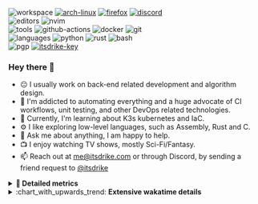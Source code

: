 ![workspace](https://img.shields.io/static/v1?label=&message=workspace:&color=555&style=flat-square)
[![arch-linux](https://img.shields.io/static/v1?logo=arch-linux&label=&message=Arch%20Linux&color=111&logoColor=AAA&style=flat-square)](https://archlinux.org)
[![firefox](https://img.shields.io/static/v1?logo=firefox-browser&label=&message=Firefox&color=111&logoColor=AAA&style=flat-square)](https://mozilla.org/en-US/firefox/)
[![discord](https://img.shields.io/static/v1?logo=discord&label=&message=Discord&color=111&logoColor=AAA&style=flat-square)](https://s.itsdrike.com/discord)
<br>
![editors](https://img.shields.io/static/v1?label=&message=editors:&color=555&style=flat-square)
![nvim](https://img.shields.io/static/v1?logo=neovim&label=&message=NeoVim&color=111&logoColor=AAA&style=flat-square)
<br>
![tools](https://img.shields.io/static/v1?label=&message=tools:&color=555&style=flat-square)
![github-actions](https://img.shields.io/static/v1?logo=github-actions&label=&message=github%20actions&color=111&logoColor=AAA&style=flat-square)
![docker](https://img.shields.io/static/v1?logo=docker&label=&message=docker&color=111&logoColor=AAA&style=flat-square)
![git](https://img.shields.io/static/v1?logo=git&label=&message=git&color=111&logoColor=AAA&style=flat-square)
<br>
![languages](https://img.shields.io/static/v1?label=&message=languages:&color=555&style=flat-square)
![python](https://img.shields.io/static/v1?logo=python&label=&message=python&color=111&logoColor=AAA&style=flat-square&link=)
![rust](https://img.shields.io/static/v1?logo=rust&label=&message=rust&color=111&logoColor=AAA&style=flat-square)
![bash](https://img.shields.io/static/v1?logo=gnu-bash&label=&message=bash&color=111&logoColor=AAA&style=flat-square)
<br>
![pgp](https://img.shields.io/static/v1?label=&message=pgp:&color=555&style=flat-square)
[![itsdrike-key](https://img.shields.io/static/v1?logo=gnuprivacyguard&label=&message=0xFA2745890B7048C0&color=111&logoColor=AAA&style=flat-square)](https://s.itsdrike.com/pgp)

<!-- Load profile visitor count, but don't display it, keep it as a private stat, no need to show off (888)-->

[](https://visitor-badge.glitch.me/badge?page_id=ItsDrike.ItsDrike)

### Hey there 👋

- :neutral_face: I usually work on back-end related development and algorithm design.
- :man: I'm addicted to automating everything and a huge advocate of CI workflows, unit testing, and other DevOps related technologies.
- :seedling: Currently, I'm learning about K3s kubernetes and IaC.
- :gear: I like exploring low-level languages, such as Assembly, Rust and C.
- :speech_balloon: Ask me about anything, I am happy to help.
- :tv: I enjoy watching TV shows, mostly Sci-Fi/Fantasy.
- :mailbox: Reach out at [me@itsdrike.com](mailto:me@itsdrike.com) or through Discord, by sending a friend request to [@itsdrike](https://s.itsdrike.com/discord)

<details>
 <summary> <b>📌 Detailed metrics</b></summary>

 <table>
  <tr>
    <th>🙋 Profile Details</th>
    <th>🧮 Repositories traffic</th>
  </tr>
  <tr>
   <td>
     <img alt="" width="400" src="https://github.com/ItsDrike/ItsDrike/blob/master/metrics/profile.svg">
   </td>
   <td>
     <img alt="" width="400" src="https://github.com/ItsDrike/ItsDrike/blob/master/metrics/repositories.svg">
   </td>
  </tr>
  <tr>
    <th>📅 Isometric commit calendar</th>
    <th>🈷️ Most used languages</th>
  </tr>
  <tr>
    <td align="center">
      <img alt="" width="400" src="https://github.com/ItsDrike/ItsDrike/blob/master/metrics/isocalendar.svg">
    </td>
    <td>
      <img alt="" width="400" src="https://github.com/ItsDrike/ItsDrike/blob/master/metrics/languages.svg">
    </td>
  </tr>
  <tr>
   <th>♐ Code snippet of the day</th>
   <th>🌟 Recently starred repositories</th>
  </tr>
  <tr>
   <td align="center">
    <img alt="" width="400" src="https://github.com/ItsDrike/ItsDrike/blob/master/metrics/code_snippet.svg">
   </td>
   <td align="center">
    <img alt="" width="400" src="https://github.com/ItsDrike/ItsDrike/blob/master/metrics/starred_repos.svg">
   </td>
  </tr>
  <tr>
    <th>💡 Coding habits</th>
    <th>⏰ WakaTime plugin</th>
  </tr>
  <tr>
   <td align="center">
    <img alt="" width="400" src="https://github.com/ItsDrike/ItsDrike/blob/master/metrics/habits.svg">
   </td>
   <td align="center">
     <img alt="" width="400" src="https://github.com/ItsDrike/ItsDrike/blob/master/metrics/wakatime.svg">
   </td>
  </tr>
 </table>
</details>

<details>
 <summary>:chart_with_upwards_trend: <b>Extensive wakatime details</b></summary>

<!--START_SECTION:waka-->
![Code Time](http://img.shields.io/badge/Code%20Time-5%2C799%20hrs%2057%20mins-blue)

**I'm a Night 🦉** 

```text
🌞 Morning                1128 commits        ██░░░░░░░░░░░░░░░░░░░░░░░   07.65 % 
🌆 Daytime                4630 commits        ████████░░░░░░░░░░░░░░░░░   31.40 % 
🌃 Evening                5872 commits        ██████████░░░░░░░░░░░░░░░   39.82 % 
🌙 Night                  3116 commits        █████░░░░░░░░░░░░░░░░░░░░   21.13 % 
```
📅 **I'm Most Productive on Monday** 

```text
Monday                   2578 commits        ████░░░░░░░░░░░░░░░░░░░░░   17.48 % 
Tuesday                  2066 commits        ████░░░░░░░░░░░░░░░░░░░░░   14.01 % 
Wednesday                2423 commits        ████░░░░░░░░░░░░░░░░░░░░░   16.43 % 
Thursday                 2028 commits        ███░░░░░░░░░░░░░░░░░░░░░░   13.75 % 
Friday                   1685 commits        ███░░░░░░░░░░░░░░░░░░░░░░   11.43 % 
Saturday                 1731 commits        ███░░░░░░░░░░░░░░░░░░░░░░   11.74 % 
Sunday                   2235 commits        ████░░░░░░░░░░░░░░░░░░░░░   15.16 % 
```


📊 **This Week I Spent My Time On** 

```text
💬 Programming Languages: 
YAML                     7 hrs 1 min         █████░░░░░░░░░░░░░░░░░░░░   21.45 % 
Bash                     5 hrs 20 mins       ████░░░░░░░░░░░░░░░░░░░░░   16.32 % 
Markdown                 3 hrs 58 mins       ███░░░░░░░░░░░░░░░░░░░░░░   12.12 % 
Terraform                3 hrs 33 mins       ███░░░░░░░░░░░░░░░░░░░░░░   10.87 % 
Python                   2 hrs 35 mins       ██░░░░░░░░░░░░░░░░░░░░░░░   07.91 % 

🔥 Editors: 
Neovim                   32 hrs 44 mins      █████████████████████████   100.00 % 

💻 Operating System: 
Linux                    32 hrs 44 mins      █████████████████████████   100.00 % 
```

**I Mostly Code in Python** 

```text
Python                   55 repos            ███████████████░░░░░░░░░░   60.44 % 
TypeScript               6 repos             ██░░░░░░░░░░░░░░░░░░░░░░░   06.59 % 
C#                       3 repos             █░░░░░░░░░░░░░░░░░░░░░░░░   03.30 % 
Zig                      1 repo              ░░░░░░░░░░░░░░░░░░░░░░░░░   01.10 % 
GDScript                 1 repo              ░░░░░░░░░░░░░░░░░░░░░░░░░   01.10 % 
```




 Last Updated on 13/09/2025 01:54:17 UTC
<!--END_SECTION:waka-->

</details>

